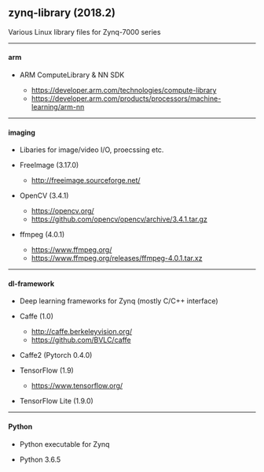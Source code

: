 ## zynq-library (2018.2)
Various Linux library files for Zynq-7000 series
  
***
#### arm

- ARM ComputeLibrary & NN SDK

  - https://developer.arm.com/technologies/compute-library
  - https://developer.arm.com/products/processors/machine-learning/arm-nn


***
#### imaging
- Libaries for image/video I/O, proecssing etc.

- FreeImage (3.17.0)
  - http://freeimage.sourceforge.net/
  
  
- OpenCV (3.4.1)
  - https://opencv.org/
  - https://github.com/opencv/opencv/archive/3.4.1.tar.gz
  

- ffmpeg (4.0.1)
  - https://www.ffmpeg.org/
  - https://www.ffmpeg.org/releases/ffmpeg-4.0.1.tar.xz
  
  
***
#### dl-framework
- Deep learning frameworks for Zynq (mostly C/C++ interface)

- Caffe (1.0)
  - http://caffe.berkeleyvision.org/
  - https://github.com/BVLC/caffe

- Caffe2 (Pytorch 0.4.0)

- TensorFlow (1.9)
  - https://www.tensorflow.org/

- TensorFlow Lite (1.9.0)
  
***
#### Python
- Python executable for Zynq

- Python 3.6.5
